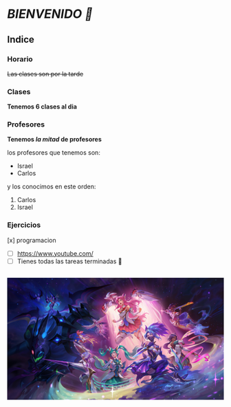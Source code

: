 # ***BIENVENIDO 👋***

## Indice
### Horario
~~Las clases son por la tarde~~
### Clases
**Tenemos 6 clases al dia**
### Profesores
**Tenemos _la mitad_ de profesores**

los profesores que tenemos son:
  - Israel 
  - Carlos

y los conocimos en este orden:
  1. Carlos
  2. Israel
### Ejercicios
[x] programacion
- [ ] https://www.youtube.com/
- [ ] Tienes todas las tareas terminadas :tada:
##
![Aquí la descripción de la imagen por si no carga](https://github.com/Akarui2143/Akarui2143/blob/main/todos-los-star-guardian-2022_3840x2160_xtrafondos.com.jpg)
